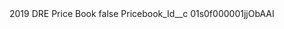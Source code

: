 <?xml version="1.0" encoding="UTF-8"?>
<CustomMetadata xmlns="http://soap.sforce.com/2006/04/metadata" xmlns:xsi="http://www.w3.org/2001/XMLSchema-instance" xmlns:xsd="http://www.w3.org/2001/XMLSchema">
    <label>2019 DRE Price Book</label>
    <protected>false</protected>
    <values>
        <field>Pricebook_Id__c</field>
        <value xsi:type="xsd:string">01s0f000001jjObAAI</value>
    </values>
</CustomMetadata>
